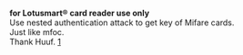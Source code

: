 **for Lotusmart® card reader use only**    
Use nested authentication attack to get key of Mifare cards.   
Just like mfoc.    
Thank Huuf. [1][]    

[1]: http://github.com/Huuf/OV-mfoc-GUI 'mfoc'
